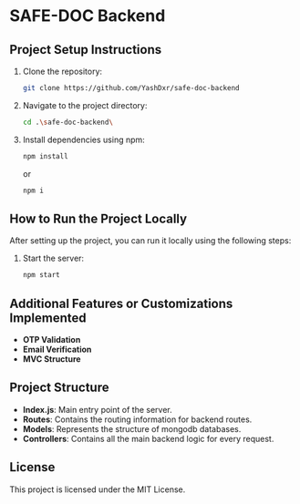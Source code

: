 # SAFE-DOC Backend

## Project Setup Instructions

1. Clone the repository:
   ```bash
   git clone https://github.com/YashDxr/safe-doc-backend
   ```

2. Navigate to the project directory:
   ```bash
   cd .\safe-doc-backend\
   ```

3. Install dependencies using npm:
   ```bash
   npm install
   ```
   or
   ```bash
   npm i
   ```

## How to Run the Project Locally

After setting up the project, you can run it locally using the following steps:

1. Start the server:
   ```bash
   npm start
   ```

## Additional Features or Customizations Implemented

- **OTP Validation**
- **Email Verification**
- **MVC Structure**

## Project Structure

- **Index.js**: Main entry point of the server.
- **Routes**: Contains the routing information for backend routes.
- **Models**: Represents the structure of mongodb databases.
- **Controllers**: Contains all the main backend logic for every request.


## License

This project is licensed under the MIT License.
```
